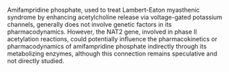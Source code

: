 Amifampridine phosphate, used to treat Lambert-Eaton myasthenic syndrome by enhancing acetylcholine release via voltage-gated potassium channels, generally does not involve genetic factors in its pharmacodynamics. However, the NAT2 gene, involved in phase II acetylation reactions, could potentially influence the pharmacokinetics or pharmacodynamics of amifampridine phosphate indirectly through its metabolizing enzymes, although this connection remains speculative and not directly studied.